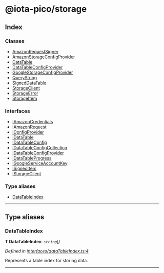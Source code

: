 
#  @iota-pico/storage

## Index

### Classes

* [AmazonRequestSigner](classes/amazonrequestsigner.md)
* [AmazonStorageConfigProvider](classes/amazonstorageconfigprovider.md)
* [DataTable](classes/datatable.md)
* [DataTableConfigProvider](classes/datatableconfigprovider.md)
* [GoogleStorageConfigProvider](classes/googlestorageconfigprovider.md)
* [QueryString](classes/querystring.md)
* [SignedDataTable](classes/signeddatatable.md)
* [StorageClient](classes/storageclient.md)
* [StorageError](classes/storageerror.md)
* [StorageItem](classes/storageitem.md)

### Interfaces

* [IAmazonCredentials](interfaces/iamazoncredentials.md)
* [IAmazonRequest](interfaces/iamazonrequest.md)
* [IConfigProvider](interfaces/iconfigprovider.md)
* [IDataTable](interfaces/idatatable.md)
* [IDataTableConfig](interfaces/idatatableconfig.md)
* [IDataTableConfigCollection](interfaces/idatatableconfigcollection.md)
* [IDataTableConfigProvider](interfaces/idatatableconfigprovider.md)
* [IDataTableProgress](interfaces/idatatableprogress.md)
* [IGoogleServiceAccountKey](interfaces/igoogleserviceaccountkey.md)
* [ISignedItem](interfaces/isigneditem.md)
* [IStorageClient](interfaces/istorageclient.md)

### Type aliases

* [DataTableIndex](#datatableindex)

---

## Type aliases

<a id="datatableindex"></a>

###  DataTableIndex

**Τ DataTableIndex**:  *`string`[]* 

*Defined in [interfaces/dataTableIndex.ts:4](https://github.com/iota-pico/storage/blob/761de37/src/interfaces/dataTableIndex.ts#L4)*

Represents a table index for storing data.

___

